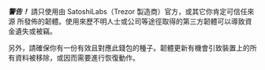 **_警告！_** 請只使用由 SatoshiLabs（Trezor 製造商）官方，或其它你肯定可信任來源
所發佈的韌體。使用來歷不明人士或公司等途徑取得的第三方韌體可以導致資金遺失或被竊。

另外，請確保你有一份有效且對應此錢包的種子。韌體更新有機會引致裝置上的所
有資料被移除，或因而需要進行恢復動作。
